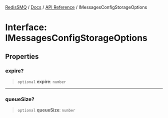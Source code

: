 [RedisSMQ](../../../README.md) / [Docs](../../README.md) / [API Reference](../README.md) / IMessagesConfigStorageOptions

# Interface: IMessagesConfigStorageOptions

## Properties

### expire?

> `optional` **expire**: `number`

***

### queueSize?

> `optional` **queueSize**: `number`
